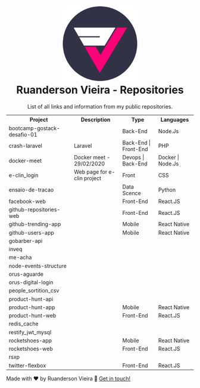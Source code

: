 <h1 align="center">
   <img alt="logo" title="logo" src="https://github.com/Ruandersonvieira/Repositories/blob/master/.project/logo.png" width="200px" />
    <br>
    Ruanderson Vieira - Repositories
</h1>

<p align="center">List of all links and information from my public repositories.</p>

<table align="center">
  <tr>
    <th>Project</th>
    <th>Description</th>
    <th>Type</th>
    <th>Languages</th>
  </tr>
  
  <tr>
    <td>bootcamp-gostack-desafio-01</td>
    <td></td>
    <td>Back-End</td>
    <td>Node.Js</td>
  </tr>
  <tr>
    <td>crash-laravel</td>
    <td>Laravel </td>
    <td>Back-End | Front-End</td>
    <td>PHP</td>
  </tr>
  <tr>
    <td>docker-meet</td>
    <td>Docker meet - 29/02/2020</td>
    <td>Devops | Back-End</td>
    <td>Docker | Node.Js</td>
  </tr>
  <tr>
    <td>e-clin_login</td>
    <td>Web page for e-clin project</td>
    <td>Front</td>
    <td>CSS</td>
  </tr>
  <tr>
    <td>ensaio-de-tracao</td>
    <td></td>
    <td>Data Scence</td>
    <td>Python</td>
  </tr>
  <tr>
    <td>facebook-web</td>
    <td></td>
    <td>Front-End</td>
    <td>React.JS</td>
  </tr>
  <tr>
    <td>github-repositories-web</td>
    <td></td>
    <td>Front-End</td>
    <td>React.JS</td>
  </tr>
  <tr>
    <td>github-trending-app</td>
    <td></td>
    <td>Mobile</td>
    <td>React Native</td>
  </tr>
  <tr>
    <td>github-users-app</td>
    <td></td>
    <td>Mobile</td>
    <td>React Native</td>
  </tr>
  <tr>
    <td>gobarber-api</td>
    <td></td>
    <td></td>
    <td></td>
  </tr>
  <tr>
    <td>inveq</td>
    <td></td>
    <td></td>
    <td></td>
  </tr>
  <tr>
    <td>me-acha</td>
    <td></td>
    <td></td>
    <td></td>
  </tr>
  <tr>
    <td>node-events-structure</td>
    <td></td>
    <td></td>
    <td></td>
  </tr>
  <tr>
    <td>orus-aguarde</td>
    <td></td>
    <td></td>
    <td></td>
  </tr>
  <tr>
    <td>orus-digital-login</td>
    <td></td>
    <td></td>
    <td></td>
  </tr>
  <tr>
    <td>people_sortition_csv</td>
    <td></td>
    <td></td>
    <td></td>
  </tr>
  <tr>
    <td>product-hunt-api</td>
    <td></td>
    <td></td>
    <td></td>
  </tr>
  <tr>
    <td>product-hunt-app</td>
    <td></td>
    <td>Mobile</td>
    <td>React Native</td>
  </tr>
  <tr>
    <td>product-hunt-web</td>
    <td></td>
    <td>Front-End</td>
    <td>React.JS</td>
  </tr>
  <tr>
    <td>redis_cache</td>
    <td></td>
    <td></td>
    <td></td>
  </tr>
  <tr>
    <td>restify_jwt_mysql</td>
    <td></td>
    <td></td>
    <td></td>
  </tr>
  <tr>
    <td>rocketshoes-app</td>
    <td></td>
    <td>Mobile</td>
    <td>React Native</td>
  </tr>
  <tr>
    <td>rocketshoes-web</td>
    <td></td>
    <td>Front-End</td>
    <td>React.JS</td>
  </tr>
  <tr>
    <td>rsxp</td>
    <td></td>
    <td></td>
    <td></td>
  </tr>
  <tr>
    <td>twitter-flexbox</td>
    <td></td>
    <td>Front-End</td>
    <td>React.JS</td>
  </tr>

</table>

Made with ♥ by Ruanderson Vieira :wave: [Get in touch!](https://www.linkedin.com/in/ruandersonvieira/)
